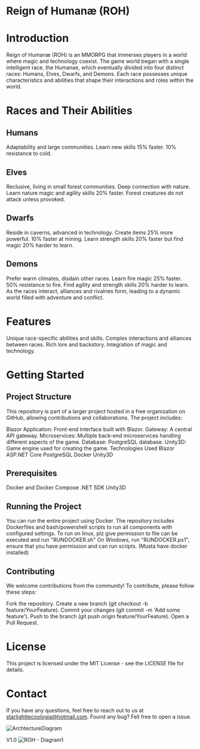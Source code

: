# Reign of Humanæ (ROH)

# Introduction

Reign of Humanæ (ROH) is an MMORPG that immerses players in a world where magic and technology coexist. The game world began with a single intelligent race, the Humanae, which eventually divided into four distinct races: Humans, Elves, Dwarfs, and Demons. Each race possesses unique characteristics and abilities that shape their interactions and roles within the world.

# Races and Their Abilities
## Humans

Adaptability and large communities.
Learn new skills 15% faster.
10% resistance to cold.

## Elves

Reclusive, living in small forest communities.
Deep connection with nature.
Learn nature magic and agility skills 20% faster.
Forest creatures do not attack unless provoked.

## Dwarfs

Reside in caverns, advanced in technology.
Create items 25% more powerful.
10% faster at mining.
Learn strength skills 20% faster but find magic 20% harder to learn.

## Demons

Prefer warm climates, disdain other races.
Learn fire magic 25% faster.
50% resistance to fire.
Find agility and strength skills 20% harder to learn.
As the races interact, alliances and rivalries form, leading to a dynamic world filled with adventure and conflict.

# Features
Unique race-specific abilities and skills.
Complex interactions and alliances between races.
Rich lore and backstory.
Integration of magic and technology.


# Getting Started

## Project Structure
This repository is part of a larger project hosted in a free organization on GitHub, allowing contributions and collaborations. The project includes:

Blazor Application: Front-end interface built with Blazor.
Gateway: A central API gateway.
Microservices: Multiple back-end microservices handling different aspects of the game.
Database: PostgreSQL database.
Unity3D: Game engine used for creating the game.
Technologies Used
Blazor
ASP.NET Core
PostgreSQL
Docker
Unity3D

## Prerequisites
Docker and Docker Compose
.NET SDK
Unity3D

## Running the Project
You can run the entire project using Docker. The repository includes Dockerfiles and bash/powershell scripts to run all components with configured settings.
To run on linux, plz give permission to file can be executed and run "RUNDOCKER.sh"
On Windows, run "RUNDOCKER.ps1", ensure that you have permission and can run scripts.
(Musta have docker installed)

## Contributing
We welcome contributions from the community! To contribute, please follow these steps:

Fork the repository.
Create a new branch (git checkout -b feature/YourFeature).
Commit your changes (git commit -m 'Add some feature').
Push to the branch (git push origin feature/YourFeature).
Open a Pull Request.

# License
This project is licensed under the MIT License - see the LICENSE file for details.

# Contact
If you have any questions, feel free to reach out to us at starlighttecnologia@hotmail.com.
Found any bug? Fell free to open a issue.


![ArchtectureDiagram](https://github.com/RodrigoMartinsMoraes-Z/ROH-ReignOfHumanae/assets/28880737/db5055d2-56c7-4e10-b819-f5c6a0770c5f)

V1.0
![ROH - Diagram1](https://github.com/RodrigoMartinsMoraes-Z/ROH-ReignOfHumanae/assets/28880737/2d082135-6c2e-4265-a93f-a8b7b4519f8d)
